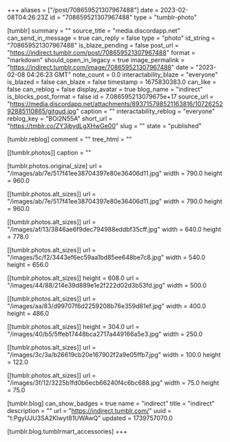 +++
aliases = ["/post/708659521307967488"]
date = 2023-02-08T04:26:23Z
id = "708659521307967488"
type = "tumblr-photo"

[tumblr]
summary = ""
source_title = "media.discordapp.net"
can_send_in_message = true
can_reply = false
type = "photo"
id_string = "708659521307967488"
is_blaze_pending = false
post_url = "https://indirect.tumblr.com/post/708659521307967488"
format = "markdown"
should_open_in_legacy = true
image_permalink = "https://indirect.tumblr.com/image/708659521307967488"
date = "2023-02-08 04:26:23 GMT"
note_count = 0.0
interactability_blaze = "everyone"
is_blazed = false
can_blaze = false
timestamp = 1675830383.0
can_like = false
can_reblog = false
display_avatar = true
blog_name = "indirect"
is_blocks_post_format = false
id = 7.086595213079675e+17
source_url = "https://media.discordapp.net/attachments/893715798521163816/1072625292885110865/gitgud.jpg"
caption = ""
interactability_reblog = "everyone"
reblog_key = "BOi2N55A"
short_url = "https://tmblr.co/ZY3jbydLgXHwGe00"
slug = ""
state = "published"

[tumblr.reblog]
comment = ""
tree_html = ""

[[tumblr.photos]]
caption = ""

[tumblr.photos.original_size]
url = "/images/ab/7e/517f41ee38704397e80e36406d11.jpg"
width = 790.0
height = 960.0

[[tumblr.photos.alt_sizes]]
url = "/images/ab/7e/517f41ee38704397e80e36406d11.jpg"
width = 790.0
height = 960.0

[[tumblr.photos.alt_sizes]]
url = "/images/af/13/3846ae6f9dec794988eddbf35cff.jpg"
width = 640.0
height = 778.0

[[tumblr.photos.alt_sizes]]
url = "/images/5c/f2/3443ef6ec59aa1bd85ee648be7c8.jpg"
width = 540.0
height = 656.0

[[tumblr.photos.alt_sizes]]
height = 608.0
url = "/images/44/88/214e39d889e1e2f222d02d3b53fd.jpg"
width = 500.0

[[tumblr.photos.alt_sizes]]
url = "/images/aa/83/d99707f6d2259208b76e359d81ef.jpg"
width = 400.0
height = 486.0

[[tumblr.photos.alt_sizes]]
height = 304.0
url = "/images/40/b5/5ffeb17448bca2717a449166a5e3.jpg"
width = 250.0

[[tumblr.photos.alt_sizes]]
url = "/images/3c/3a/b26619cb20e167902f2a9e05ffb7.jpg"
width = 100.0
height = 122.0

[[tumblr.photos.alt_sizes]]
url = "/images/3f/12/3225b1fd0b6ecb66240f4c6bc688.jpg"
width = 75.0
height = 75.0

[tumblr.blog]
can_show_badges = true
name = "indirect"
title = "indirect"
description = ""
url = "https://indirect.tumblr.com/"
uuid = "t:PgyUJU3SA2Klwyt81UWAwQ"
updated = 1739757070.0

[tumblr.blog.tumblrmart_accessories]
+++
